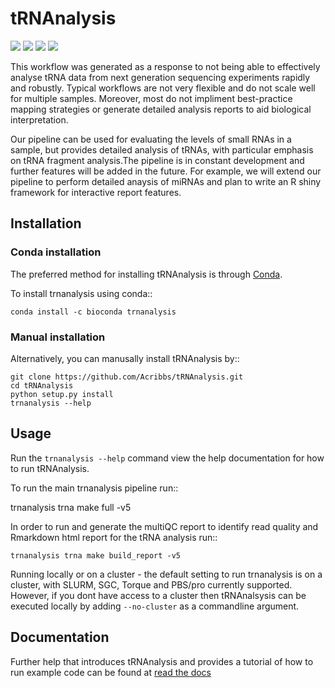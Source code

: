 # tRNAnalysis

<p align="left">
	<a href="https://readthedocs.org/projects/trnanalysis/badge/?version=latest", alt="Documentation">
		<img src="https://readthedocs.org/projects/trnanalysis/badge/?version=latest" /></a>
	<a href="https://travis-ci.com/Acribbs/tRNAnalysis.svg?branch=master", alt="Travis">
		<img src="https://api.travis-ci.com/Acribbs/tRNAnalysis.svg?branch=master" /></a>
	<a href="https://twitter.com/CribbsP?lang=en", alt="Twitter followers">
		<img src="https://img.shields.io/twitter/url/http/shields.io.svg?style=social&logo=twitter" /></a>
	<a href="https://twitter.com/CribbsP?lang=en", alt="Twitter followers">
		<img src="https://img.shields.io/twitter/url/http/shields.io.svg?style=social&logo=twitter" /></a>
</p>

This workflow was generated as a response to not being able to effectively analyse tRNA data from next generation sequencing experiments rapidly and robustly. Typical workflows are not very flexible and do not scale well for multiple samples. Moreover, most do not impliment best-practice mapping strategies or generate detailed analysis reports to aid biological interpretation.

Our pipeline can be used for evaluating the levels of small RNAs in a sample, but provides detailed analysis of tRNAs, with particular emphasis on tRNA fragment analysis.The pipeline is in constant development and further features will be added in the future. For example, we will extend our pipeline to perform detailed anaysis of miRNAs and plan to write an R shiny framework for interactive report features.

## Installation


### Conda installation

The preferred method for installing tRNAnalysis is through [Conda](https://conda.io). 

To install trnanalysis using conda::
    
    conda install -c bioconda trnanalysis

### Manual installation

Alternatively, you can manusally install tRNAnalysis by::

    git clone https://github.com/Acribbs/tRNAnalysis.git
    cd tRNAnalysis
    python setup.py install
    trnanalysis --help
    
## Usage

Run the ``trnanalysis --help`` command view the help documentation for how to run tRNAnalysis.

To run the main trnanalysis pipeline run::

   trnanalysis trna make full -v5

In order to run and generate the multiQC report to identify read quality and Rmarkdown html report
for the tRNA analysis run::

    trnanalysis trna make build_report -v5
    
Running locally or on a cluster - the default setting to run trnanalysis is on a cluster, with SLURM, SGC, Torque and PBS/pro
currently supported. However, if you dont have access to a cluster then tRNAnalsysis can be executed locally by adding `--no-cluster` as a 
commandline argument. 

## Documentation

Further help that introduces tRNAnalysis and provides a tutorial of how to run example
code can be found at [read the docs](https://trnanalysis.readthedocs.io/en/latest/)
